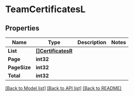# TeamCertificatesL

## Properties

Name | Type | Description | Notes
------------ | ------------- | ------------- | -------------
**List** | [**[]CertificatesR**](CertificatesR.md) |  | 
**Page** | **int32** |  | 
**PageSize** | **int32** |  | 
**Total** | **int32** |  | 

[[Back to Model list]](../README.md#documentation-for-models) [[Back to API list]](../README.md#documentation-for-api-endpoints) [[Back to README]](../README.md)


